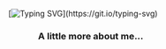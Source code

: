 [![Typing SVG](https://readme-typing-svg.herokuapp.com?color=%2336BCF7&size=25&vCenter=true&height=40&lines=Hi%2C+I'm+Mint+!;Welcome+to+my+Github+!)](https://git.io/typing-svg)




### <img scr="https://giphy.com/stickers/kitten-lKQlwPamON5NS" width="50"> A little more about me...   
